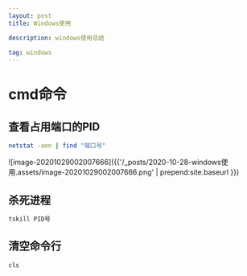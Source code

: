 ```yaml
---
layout: post
title: Windows使用

description: windows使用总结

tag: windows
---   
```


# cmd命令

## 查看占用端口的PID

```bash
netstat -aon | find "端口号"
```

![image-20201029002007666]({{'/_posts/2020-10-28-windows使用.assets/image-20201029002007666.png' | prepend:site.baseurl }})









## 杀死进程

```bash
tskill PID号
```

## 清空命令行

```bash
cls
```

